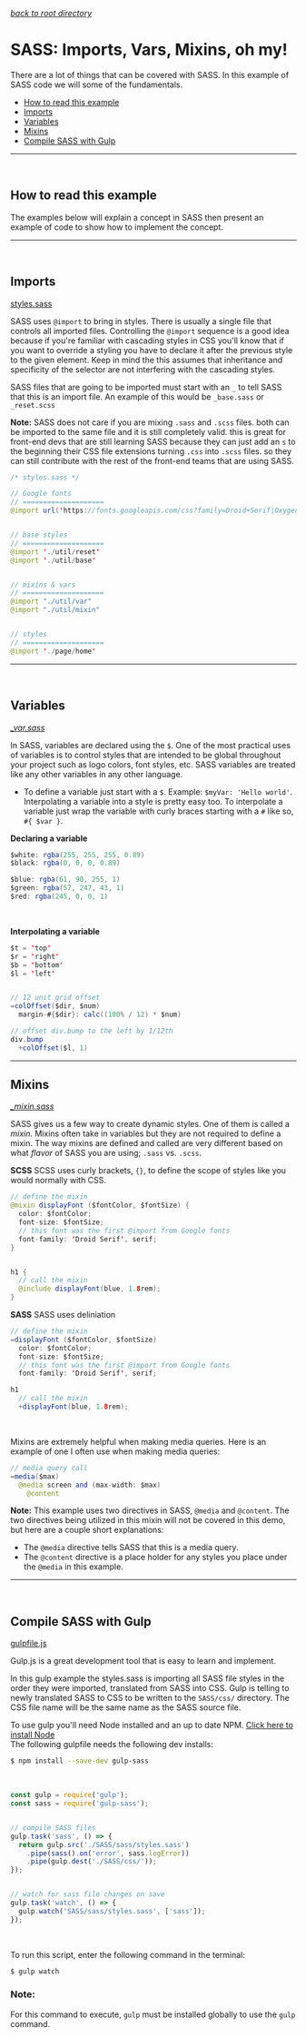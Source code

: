 
*[back to root directory](https://github.com/Maumasi/Portfolio/tree/master)*

# SASS: Imports, Vars, Mixins, oh my!
There are a lot of things that can be covered with SASS. In this example of SASS code we will some of the fundamentals.

- [How to read this example](#user-content-how-to-read-this-example)
- [Imports](#user-content-imports)
- [Variables](#user-content-variables)
- [Mixins](#user-content-mixins)
- [Compile SASS with Gulp](#user-content-compile-sass-with-gulp)

---

<br>

## How to read this example
The examples below will explain a concept in SASS then present an example of code to show how to implement the concept.

---
<br>

## Imports
[styles.sass](https://github.com/Maumasi/Portfolio/blob/master/SASS/sass/styles.sass)
<br>

SASS uses `@import` to bring in styles. There is usually a single file that controls all imported files. Controlling the `@import` sequence is a good idea because if you're familiar with cascading styles in CSS you'll know that if you want to override a styling you have to declare it after the previous style to the given element. Keep in mind the this assumes that inheritance and specificity of the selector are not interfering with the cascading styles.
<br>

SASS files that are going to be imported must start with an `_` to tell SASS that this is an import file. An example of this would be `_base.sass` or `_reset.scss`
<br>

**Note:**
SASS does not care if you are mixing `.sass` and `.scss` files. both can be imported to the same file and it is still completely valid. this is great for front-end devs that are still learning SASS because they can just add an `s` to the beginning their CSS file extensions turning `.css` into `.scss` files. so they can still contribute with the rest of the front-end teams that are using SASS.

```Java
/* styles.sass */

// Google fonts
// ====================
@import url('https://fonts.googleapis.com/css?family=Droid+Serif|Oxygen')


// base styles
// ====================
@import './util/reset'
@import './util/base'


// mixins & vars
// ====================
@import "./util/var"
@import "./util/mixin"


// styles
// ====================
@import './page/home'
```

---
<br>

## Variables
[*_var.sass*](https://github.com/Maumasi/Portfolio/blob/master/SASS/sass/util/_var.sass)

In SASS, variables are declared using the `$`. One of the most practical uses of variables is to control styles that are intended to be global throughout your project such as logo colors, font styles, etc. SASS variables are treated like any other variables in any other language.
- To define a variable just start with a `$`. Example: `$myVar: 'Hello world'`.
Interpolating a variable into a style is pretty easy too. To interpolate a variable just wrap the variable with curly braces starting with a `#` like so, `#{ $var }`.

**Declaring a variable**
```Java
$white: rgba(255, 255, 255, 0.89)
$black: rgba(0, 0, 0, 0.89)

$blue: rgba(61, 90, 255, 1)
$green: rgba(57, 247, 43, 1)
$red: rgba(245, 0, 0, 1)
```
<br>

**Interpolating a variable**

```Java
$t = 'top'
$r = 'right'
$b = 'bottom'
$l = 'left'


// 12 unit grid offset
=colOffset($dir, $num)
  margin-#{$dir}: calc((100% / 12) * $num)

// offset div.bump to the left by 1/12th
div.bump
  +colOffset($l, 1)
```

---

## Mixins
[*_mixin.sass*](https://github.com/Maumasi/Portfolio/blob/master/SASS/sass/util/_mixin.sass)

SASS gives us a few way to create dynamic styles. One of them is called a *mixin*. Mixins often take in variables but they are not required to define a mixin. The way mixins are defined and called are very different based on what *flavor* of SASS you are using; `.sass` vs. `.scss`.
<br>

**SCSS**
SCSS uses curly brackets, `{}`, to define the scope of styles like you would normally with CSS.
```Java
// define the mixin
@mixin displayFont ($fontColor, $fontSize) {
  color: $fontColor;
  font-size: $fontSize;
  // this font was the first @import from Google fonts
  font-family: 'Droid Serif', serif;
}


h1 {
  // call the mixin
  @include displayFont(blue, 1.8rem);
}
```

**SASS**
SASS uses deliniation
```Java
// define the mixin
=displayFont ($fontColor, $fontSize)
  color: $fontColor;
  font-size: $fontSize;
  // this font was the first @import from Google fonts
  font-family: 'Droid Serif', serif;

h1
  // call the mixin
  +displayFont(blue, 1.8rem);
```
<br>

Mixins are extremely helpful when making media queries. Here is an example of one I often use when making media queries:
```Java
// media query call
=media($max)
  @media screen and (max-width: $max)
    @content
```
**Note:**
This example uses two directives in SASS, `@media` and `@content`. The two directives being utilized in this mixin will not be covered in this demo, but here are a couple short explanations:
- The `@media` directive tells SASS that this is a media query.
- The `@content` directive is a place holder for any styles you place under the `@media` in this example.

---
<br>

## Compile SASS with Gulp
[gulpfile.js](https://github.com/Maumasi/Portfolio/blob/master/gulpfile.js)

Gulp.js is a great development tool that is easy to learn and implement. <br>

In this gulp example the styles.sass is importing all SASS file styles in the order they were imported, translated from SASS into CSS. Gulp is telling to newly translated SASS to CSS to be written to the `SASS/css/` directory. The CSS file name will be the same name as the SASS source file.

To use gulp you'll need Node installed and an up to date NPM. [Click here to install Node](https://nodejs.org/en/)<br>
The following gulpfile needs the following dev installs:
```bash
$ npm install --save-dev gulp-sass
```
<br>

```Javascript
const gulp = require('gulp');
const sass = require('gulp-sass');


// compile SASS files
gulp.task('sass', () => {
  return gulp.src('./SASS/sass/styles.sass')
    .pipe(sass().on('error', sass.logError))
    .pipe(gulp.dest('./SASS/css/'));
});


// watch for sass file changes on save
gulp.task('watch', () => {
  gulp.watch('SASS/sass/styles.sass', ['sass']);
});
```
<br>

To run this script, enter the following command in the terminal:
```bash
$ gulp watch
```
### **Note**:
For this command to execute, `gulp` must be installed globally to use the `gulp` command.
